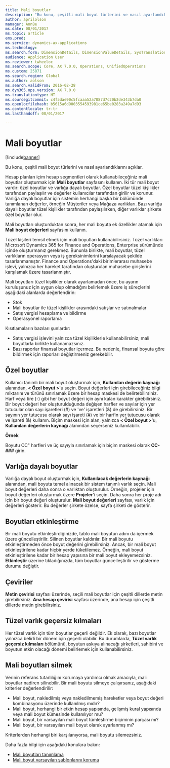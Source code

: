 ```yaml
---
title: Mali boyutlar
description: "Bu konu, çeşitli mali boyut türlerini ve nasıl ayarlandıklarını açıklar."
author: aprilolson
manager: AnnBe
ms.date: 08/01/2017
ms.topic: article
ems.prod: 
ms.service: dynamics-ax-applications
ms.technology: 
ms.search.form: DimensionDetails, DimensionValueDetails, SysTranslationDetail
audience: Application User
ms.reviewer: twheeloc
ms.search.scope: Core, AX 7.0.0, Operations, UnifiedOperations
ms.custom: 25871
ms.search.region: Global
ms.author: aolson
ms.search.validFrom: 2016-02-28
ms.dyn365.ops.version: AX 7.0.0
ms.translationtype: HT
ms.sourcegitcommit: c4f5dae90c5fcaaa52a7087d7c20b2de343b7da0
ms.openlocfilehash: b5615a6d9003554593981ce65be0283a249a7d93
ms.contentlocale: tr-tr
ms.lasthandoff: 08/01/2017

---
```


# <a name="financial-dimensions"></a>Mali boyutlar

[!include[banner](../includes/banner.md)]

Bu konu, çeşitli mali boyut türlerini ve nasıl ayarlandıklarını açıklar.

Hesap planları içim hesap segmentleri olarak kullanabileceğiniz mali boyutlar oluşturmak için **Mali boyutlar** sayfasını kullanın. İki tür mali boyut vardır: özel boyutlar ve varlığa dayalı boyutlar. Özel boyutlar tüzel kişilikler tarafından paylaşılır ve değerler kullanıcılar tarafından girilir ve korunur. Varlığa dayalı boyutlar için sistemin herhangi başka bir bölümünde tanımlanan değerler, örneğin Müşteriler veya Mağaza varlıkları. Bazı varlığa dayalı boyutlar tüzel kişilikler tarafından paylaşılırken, diğer varlıklar şirkete özel boyutlar olur. 

Mali boyutları oluşturduktan sonra, her mali boyuta ek özellikler atamak için **Mali boyut değerleri** sayfasını kullanın. 

Tüzel kişileri temsil etmek için mali boyutları kullanabilirsiniz. Tüzel varlıkları Microsoft Dynamics 365 for Finance and Operations, Enterprise sürümünde içinde oluşturmanız gerekmez. Bununla birlikte, mali boyutlar, tüzel varlıkların operasyon veya iş gereksinimlerini karşılayacak şekilde tasarlanmamıştır. Finance and Operations'daki birimlerarası muhasebe işlevi, yalnızca her hareket tarafından oluşturulan muhasebe girişlerini karşılamak üzere tasarlanmıştır. 

Mali boyutları tüzel kişilikler olarak ayarlamadan önce, bu ayarın kuruluşunuz için uygun olup olmadığını belirlemek üzere iş süreçlerini aşağıdaki alanlarda değerlendirin:

- Stok
- Mali boyutlar ile tüzel kişilikler arasındaki satışlar ve satınalmalar
- Satış vergisi hesaplama ve bildirme
- Operasyonel raporlama

Kısıtlamaların bazıları şunlardır:

- Satış vergisi işlevini yalnızca tüzel kişiliklerle kullanabilirsiniz; mali boyutlarla birlikte kullanamazsınız.
- Bazı raporlar finansal boyutlar içermez. Bu nedenle, finansal boyuta göre bildirmek için raporları değiştirmeniz gerekebilir.

## <a name="custom-dimensions"></a>Özel boyutlar

Kullanıcı tanımlı bir mali boyut oluşturmak için, **Kullanılan değerin kaynağı** alanından, **&lt; Özel boyut &gt;**'u seçin. Boyut değerleri için girebileceğiniz bilgi miktarını ve türünü sınırlamak üzere bir hesap maskesi de belirtebilirsiniz. Harf veya tire (-) gibi her boyut değeri için aynı kalan karakter girebilirsiniz. Bir boyut değeri her oluşturulduğunda değişen harfler ve sayılar için yer tutucular olan sayı işaretleri (\#) ve 've' işaretleri (&) de girebilirsiniz. Bir sayının yer tutucusu olarak sayı işareti (\#) ve bir harfin yer tutucusu olarak ve işareti (&) kullanın. Biçim maskesi için alan, yalnızca **&lt; Özel boyut &gt;**'u, **Kullanılan değerlerin kaynağı** alanından seçerseniz kullanılabilir.

**Örnek**

Boyutu CC" harfleri ve üç sayıyla sınırlamak için biçim maskesi olarak **CC-\#\#\#** girin.

## <a name="entity-backed-dimensions"></a>Varlığa dayalı boyutlar

Varlığa dayalı boyut oluşturmak için, **Kullanılacak değerlerin kaynağı** alanından, mali boyuta temel alınacak bir sistem tanımlı varlık seçin. Mali boyut değerleri daha sonra o varlıktan oluşturulur. Örneğin, projeler için boyut değerleri oluşturmak üzere **Projeler**'i seçin. Daha sonra her proje adı için bir boyut değeri oluşturulur. **Mali boyut değerleri** sayfası, varlık için değerleri gösterir. Bu değerler şirkete özelse, sayfa şirketi de gösterir.

## <a name="activating-dimensions"></a>Boyutları etkinleştirme

Bir mali boyutu etkinleştirdiğinizde, tablo mali boyutun adını da içermek üzere güncelleştirilir. Silinen boyutlar kaldırılır. Bir mali boyutu etkinleştirmeden önce boyut değerini girebilirsiniz. Ancak, bir mali boyut etkinleştirilene kadar hiçbir yerde tüketilemez. Örneğin, mali boyut etkinleştirilene kadar bir hesap yapısına bir mali boyut ekleyemezsiniz. **Etkinleştir** üzerine tıkladığınızda, tüm boyutlar güncelleştirilir ve gösterme durumu değiştir. 

## <a name="translations"></a>Çeviriler

**Metin çevirisi** sayfası üzerinde, seçili mali boyutlar için çeşitli dillerde metin girebilirsiniz. **Ana hesap çevirisi** sayfası üzerinde, ana hesap için çeşitli dillerde metin girebilirsiniz. 

## <a name="legal-entity-overrides"></a>Tüzel varlık geçersiz kılmaları

Her tüzel varlık için tüm boyutlar geçerli değildir. Ek olarak, bazı boyutlar yalnızca belirli bir dönem için geçerli olabilir. Bu durumlarda, **Tüzel varlık geçersiz kılmaları** bölümünü, boyutun askıya alınacağı şirketleri, sahibini ve boyutun etkin olacağı dönemi belirlemek için kullanabilirsiniz.

## <a name="deleting-financial-dimensions"></a>Mali boyutları silmek

Verinin referans tutarlılığını korumaya yardımcı olmak amacıyla, mali boyutlar nadiren silinebilir. Bir mali boyutu silmeye çalışırsanız, aşağıdaki kriterler değerlendirilir:

- Mali boyut, nakledilmiş veya nakledilmemiş hareketler veya boyut değeri kombinasyonu üzerinde kullanılmış mıdır?
- Mali boyut, herhangi bir etkin hesap yapısında, gelişmiş kural yapısında veya mali boyut kümesinde kullanılıyor mu?
- Mali boyut, bir varsayılan mali boyut tümleştirme biçiminin parçası mı?
- Mali boyut, bir varsayılan mali boyut olarak ayarlanmış mı?

Kriterlerden herhangi biri karşılanıyorsa, mali boyutu silemezsiniz.


Daha fazla bilgi için aşağıdaki konulara bakın:
- [Mali boyutları tanımlama](tasks/define-financial-dimensions.md)
- [Mali boyut varsayılan şablonlarını koruma](tasks/maintain-financial-dimension-default-templates.md)


